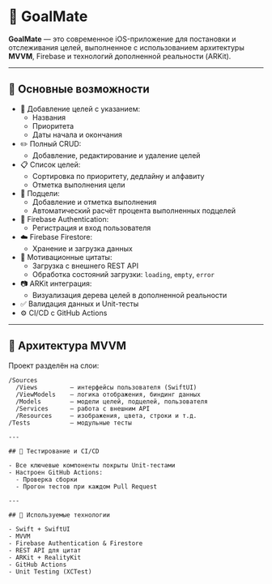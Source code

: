 # 🌱 GoalMate

**GoalMate** — это современное iOS-приложение для постановки и отслеживания целей, выполненное с использованием архитектуры **MVVM**, Firebase и технологий дополненной реальности (ARKit).

---

## 🚀 Основные возможности

- 📌 Добавление целей с указанием:
  - Названия
  - Приоритета
  - Даты начала и окончания
- ✏️ Полный CRUD:
  - Добавление, редактирование и удаление целей
- 📋 Список целей:
  - Сортировка по приоритету, дедлайну и алфавиту
  - Отметка выполнения цели
- 🧱 Подцели:
  - Добавление и отметка выполнения
  - Автоматический расчёт процента выполненных подцелей
- 🔐 Firebase Authentication:
  - Регистрация и вход пользователя
- ☁️ Firebase Firestore:
  - Хранение и загрузка данных
- 💬 Мотивационные цитаты:
  - Загрузка с внешнего REST API
  - Обработка состояний загрузки: `loading`, `empty`, `error`
- 📷 ARKit интеграция:
  - Визуализация дерева целей в дополненной реальности
- ✅ Валидация данных и Unit-тесты
- ⚙️ CI/CD с GitHub Actions

---

## 🧠 Архитектура MVVM

Проект разделён на слои:

```plaintext
/Sources
  /Views         — интерфейсы пользователя (SwiftUI)
  /ViewModels    — логика отображения, биндинг данных
  /Models        — модели целей, подцелей, пользователя
  /Services      — работа с внешним API
  /Resources     — изображения, цвета, строки и т.д.
/Tests           — модульные тесты

---

## 🧪 Тестирование и CI/CD

- Все ключевые компоненты покрыты Unit-тестами
- Настроен GitHub Actions:
  - Проверка сборки
  - Прогон тестов при каждом Pull Request

---

## 🧰 Используемые технологии

- Swift + SwiftUI
- MVVM
- Firebase Authentication & Firestore
- REST API для цитат
- ARKit + RealityKit
- GitHub Actions
- Unit Testing (XCTest)

